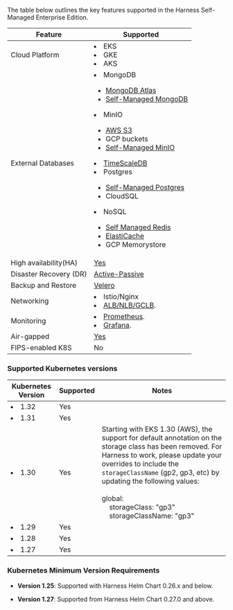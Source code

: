 The table below outlines the key features supported in the Harness Self-Managed Enterprise Edition.

| Feature                | Supported                                                      | 
|------------------------|----------------------------------------------------------------|
| Cloud Platform         | <li>EKS</li><li>GKE</li><li>AKS</li>                           |
| External Databases              | <li>MongoDB</li><ul><li>[MongoDB Atlas](/docs/self-managed-enterprise-edition/advanced-configurations/external-db/mongo-db/use-an-external-mongodb-database/)</li><li>[Self-Managed MongoDB](/docs/self-managed-enterprise-edition/advanced-configurations/external-db/mongo-db/use-an-external-self-managed-mongodb)</li></ul><li>MinIO</li><ul><li>[AWS S3](/docs/self-managed-enterprise-edition/advanced-configurations/external-db/minio/configure-aws-s3-for-pipeline-logs)</li><li>GCP buckets</li><li>[Self-Managed MinIO](/docs/self-managed-enterprise-edition/advanced-configurations/external-db/minio/use-self-managed-minio-object-storage/)</li></ul><li>[TimeScaleDB](/docs/self-managed-enterprise-edition/advanced-configurations/external-db/timescaledb/use-an-external-sm-timescaledb)</li><li>Postgres</li><ul><li>[Self-Managed Postgres](/docs/self-managed-enterprise-edition/advanced-configurations/external-db/use-an-external-postgres-database)</li><li>CloudSQL</li></ul><li>NoSQL</li><ul><li>[Self Managed Redis](/docs/self-managed-enterprise-edition/advanced-configurations/external-db/use-an-external-redis-database)</li><li>[ElastiCache](/docs/self-managed-enterprise-edition/advanced-configurations/external-db/use-aws-elasticache)</li><li>GCP Memorystore</li></ul> |
| High availability(HA)  | [Yes](/docs/self-managed-enterprise-edition/advanced-configurations/external-db/use-an-external-postgres-database/#high-availability)                                                            |
| Disaster Recovery (DR) | [Active-Passive](/docs/self-managed-enterprise-edition/advanced-configurations/set-up-disaster-recovery/)                                                 |
| Backup and Restore     |  [Velero](/docs/self-managed-enterprise-edition/back-up-and-restore-helm)                                                         |
| Networking             | <li>Istio/Nginx</li><li>[ALB/NLB/GCLB](/docs/self-managed-enterprise-edition/install/install-using-helm/#add-a-load-balancer).</li>                      |
| Monitoring             | <li>[Prometheus](/docs/self-managed-enterprise-edition/monitor-harness-on-prem#set-up-prometheus-in-cluster).</li><li>[Grafana](/docs/self-managed-enterprise-edition/monitor-harness-on-prem#view-metrics-on-the-grafana-dashboard).</li>                             |
| Air-gapped             | [Yes](/docs/self-managed-enterprise-edition/install/install-in-an-air-gapped-environment/)                                                            |
| FIPS-enabled K8S      | No | |

### Supported Kubernetes versions

| Kubernetes Version | Supported | Notes                                                                                                                                                                                                                                                                                                                                                                        |
|--------------------|-----------|------------------------------------------------------------------------------------------------------------------------------------------------------------------------------------------------------------------------------------------------------------------------------------------------------------------------------------------------------------------------------|
| <li>1.32</li>      | Yes       |                                                                                                                                                                                                                                                                                                                                                                              |
| <li>1.31</li>      | Yes       |                                                                                                                                                                                                                                                                                                                                                                              |
| <li>1.30</li>      | Yes       | Starting with EKS 1.30 (AWS), the support for default annotation on the storage class has been removed. For Harness to work, please update your overrides to include the `storageClassName` (gp2, gp3, etc) by updating the following values: <br /><br /> global: <br /> &nbsp;&nbsp;&nbsp;&nbsp;storageClass: "gp3" <br /> &nbsp;&nbsp;&nbsp;&nbsp;storageClassName: "gp3" |
| <li>1.29</li>      | Yes       |                                                                                                                                                                                                                                                                                                                                                                              |
| <li>1.28</li>      | Yes       |                                                                                                                                                                                                                                                                                                                                                                              |
| <li>1.27</li>      | Yes       |                                                                                                                                                                                                                                                                                                                                                                              |
### Kubernetes Minimum Version Requirements

- **Version 1.25**: Supported with Harness Helm Chart 0.26.x and below.  

- **Version 1.27**: Supported from Harness Helm Chart 0.27.0 and above.